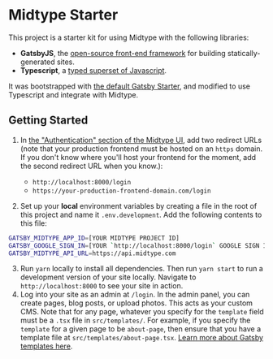 # Midtype Starter

This project is a starter kit for using Midtype with the following libraries:

- **GatsbyJS**, the [open-source front-end framework](https://gatsbyjs.org) for building statically-generated sites.
- **Typescript**, a [typed superset of Javascript](https://github.com/gatsbyjs/gatsby-starter-default).

It was bootstrapped with [the default Gatsby Starter](https://github.com/facebook/create-react-app), and modified to use Typescript and integrate with Midtype.

## Getting Started

1. In [the "Authentication" section of the Midtype UI](https://app.midtype.com/project/auth), add two redirect URLs (note that your production frontend must be hosted on an `https` domain. If you don't know where you'll host your frontend for the moment, add the second redirect URL when you know.):
   - `http://localhost:8000/login`
   - `https://your-production-frontend-domain.com/login`
  
2. Set up your **local** environment variables by creating a file in the root of this project and name it `.env.development`. Add the following contents to this file:
```sh
GATSBY_MIDTYPE_APP_ID=[YOUR MIDTYPE PROJECT ID]
GATSBY_GOOGLE_SIGN_IN=[YOUR `http://localhost:8000/login` GOOGLE SIGN IN LINK]
GATSBY_MIDTYPE_API_URL=https://api.midtype.com
```

3. Run `yarn` locally to install all dependencies. Then run `yarn start` to run a development version of your site locally. Navigate to `http://localhost:8000` to see your site in action.
4. Log into your site as an admin at `/login`. In the admin panel, you can create pages, blog posts, or upload photos. This acts as your custom CMS. Note that for any page, whatever you specify for the `template` field must be a `.tsx` file in `src/templates/`. For example, if you specify the `template` for a given page to be `about-page`, then ensure that you have a template file at `src/templates/about-page.tsx`. [Learn more about Gatsby templates here](https://www.gatsbyjs.org/contributing/docs-templates/).